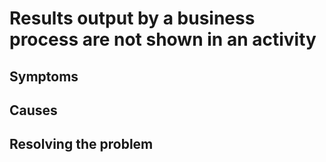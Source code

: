 # Results output by a business process are not shown in an activity

## Symptoms

## Causes

## Resolving the problem
